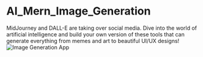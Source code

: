 # AI_Mern_Image_Generation
MidJourney and DALL-E are taking over social media. Dive into the world of artificial intelligence and build your own version of these tools that can generate everything from memes and art to beautiful UI/UX designs!
![Image Generation App](https://articles-img.sftcdn.net/f_auto,t_article_cover_xl/auto-mapping-folder/sites/3/2023/02/IA-generadoras-imagenes.jpeg)
